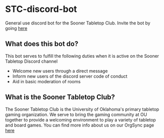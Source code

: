 # STC-discord-bot
General use discord bot for the Sooner Tabletop Club. Invite the bot by going [here](https://discordapp.com/oauth2/authorize?client_id=488088883901366282&scope=bot
)

## What does this bot do?
This bot serves to fulfill the following duties when it is active on the Sooner Tabletop Discord channel
- Welcome new users through a direct message
- Inform new users of the discord server code of conduct
- Aid in basic moderation of rooms

## What is the Sooner Tabletop Club?
The Sooner Tabletop Club is the University of Oklahoma's primary tabletop gaming organization. We serve to bring the gaming community at OU together to provide a welcoming environment to play a variety of tabletop and board games. 
You can find more info about us on our OrgSync page [here](https://orgsync.com/118471/chapter)